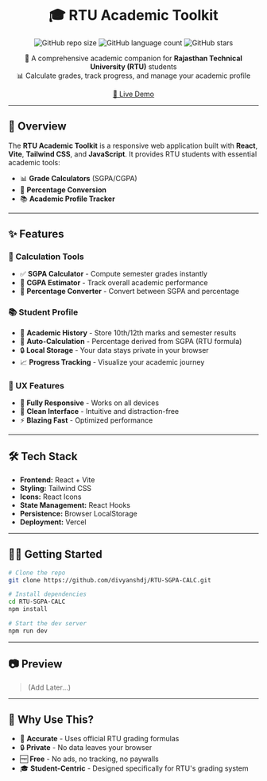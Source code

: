 <div align="center">

# 🎓 RTU Academic Toolkit

![GitHub repo size](https://img.shields.io/github/repo-size/divyanshdj/RTU-SGPA-CALC)
![GitHub language count](https://img.shields.io/github/languages/count/divyanshdj/RTU-SGPA-CALC)
![GitHub stars](https://img.shields.io/github/stars/divyanshdj/RTU-SGPA-CALC?style=social)

🚀 A comprehensive academic companion for **Rajasthan Technical University (RTU)** students  
📊 Calculate grades, track progress, and manage your academic profile

[🔗 Live Demo](https://rtu-sgpa-calc.vercel.app/)

</div>

---

## 📌 Overview

The **RTU Academic Toolkit** is a responsive web application built with **React**, **Vite**, **Tailwind CSS**, and **JavaScript**. It provides RTU students with essential academic tools:

- 📊 **Grade Calculators** (SGPA/CGPA)
- 🔢 **Percentage Conversion**
- 📚 **Academic Profile Tracker**

---

## ✨ Features

### 🧮 Calculation Tools
- ✅ **SGPA Calculator** - Compute semester grades instantly
- 🎯 **CGPA Estimator** - Track overall academic performance
- 🔄 **Percentage Converter** - Convert between SGPA and percentage

### 📚 Student Profile
- 📝 **Academic History** - Store 10th/12th marks and semester results
- 🔄 **Auto-Calculation** - Percentage derived from SGPA (RTU formula)
- 🔒 **Local Storage** - Your data stays private in your browser
- 📈 **Progress Tracking** - Visualize your academic journey

### 🎨 UX Features
- 📱 **Fully Responsive** - Works on all devices
- 🎨 **Clean Interface** - Intuitive and distraction-free
- ⚡ **Blazing Fast** - Optimized performance

---

## 🛠️ Tech Stack

- **Frontend:** React + Vite  
- **Styling:** Tailwind CSS  
- **Icons:** React Icons  
- **State Management:** React Hooks  
- **Persistence:** Browser LocalStorage  
- **Deployment:** Vercel  

---

## 🧑‍💻 Getting Started

```bash
# Clone the repo
git clone https://github.com/divyanshdj/RTU-SGPA-CALC.git

# Install dependencies
cd RTU-SGPA-CALC
npm install

# Start the dev server
npm run dev
```

---

## 📷 Preview

> (Add Later...)

---

## 🌟 Why Use This?

- 💯 **Accurate** - Uses official RTU grading formulas
- 🔒 **Private** - No data leaves your browser
- 🆓 **Free** - No ads, no tracking, no paywalls
- 🎓 **Student-Centric** - Designed specifically for RTU's grading system